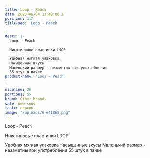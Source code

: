 ```yaml
---
title: Loop - Peach
date: 2023-06-04 13:48:00 Z
position: 117
title-seo: 'Loop - Peach

'
descr: |-
  Loop - Peach

  Никотиновые пластинки LOOP

  Удобная мягкая упаковка
  Насыщенные вкусы
  Маленький размер - незаметны при употреблении
  55 штук в пачке
product-name: 'Loop - Peach

'
nicotine: 20
portions: 55
brand: Other brands
sale: new-snus
taste: персик
image: "/uploads/6-e41868.png"
---
```


Loop - Peach

Никотиновые пластинки LOOP

Удобная мягкая упаковка
Насыщенные вкусы
Маленький размер - незаметны при употреблении
55 штук в пачке